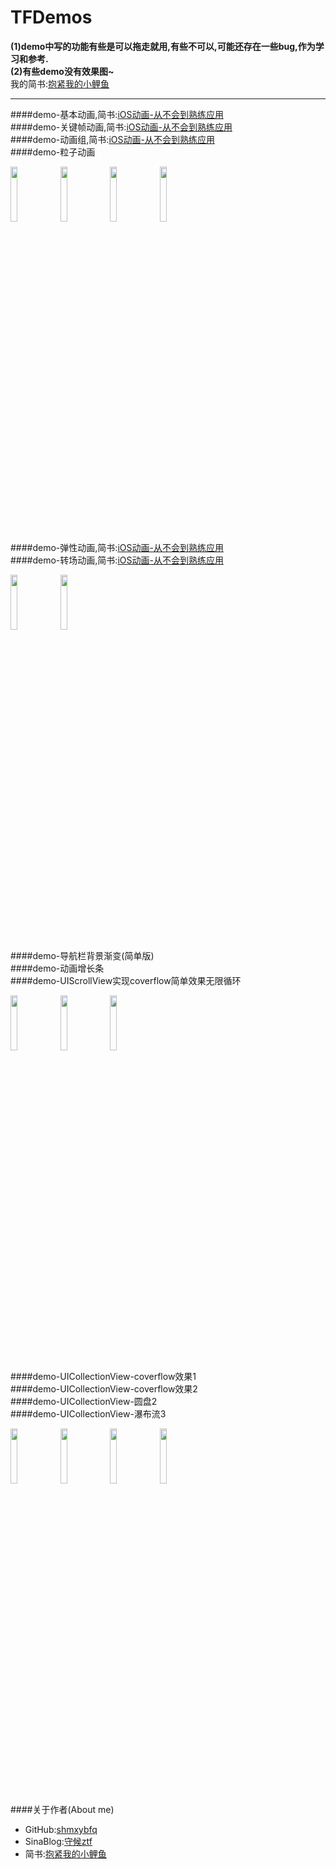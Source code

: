 # TFDemos

**(1)demo中写的功能有些是可以拖走就用,有些不可以,可能还存在一些bug,作为学习和参考.**<br>
**(2)有些demo没有效果图~**<br>
我的简书:[抱紧我的小鲤鱼](http://www.jianshu.com/users/8c1cc9143ec6/latest_articles)
___

####demo-基本动画,简书:[iOS动画-从不会到熟练应用](http://www.jianshu.com/p/3f48fabaca19)<br>
####demo-关键帧动画,简书:[iOS动画-从不会到熟练应用](http://www.jianshu.com/p/3f48fabaca19)<br>
####demo-动画组,简书:[iOS动画-从不会到熟练应用](http://www.jianshu.com/p/3f48fabaca19)<br>
####demo-粒子动画<br>

<div>
<img src="https://github.com/shmxybfq/TFProjectsSource/blob/master/TFEasyCoder_Source/demo-基本动画-01.gif" width="15%" height="15%">
<img src="https://github.com/shmxybfq/TFProjectsSource/blob/master/TFEasyCoder_Source/demo-关键帧动画-01.gif" width="15%" height="15%">
<img src="https://github.com/shmxybfq/TFProjectsSource/blob/master/TFEasyCoder_Source/demo-动画组-01.gif" width="15%" height="15%">
<img src="https://github.com/shmxybfq/TFProjectsSource/blob/master/TFEasyCoder_Source/demo-粒子动画.gif" width="15%" height="15%">
</div>

####demo-弹性动画,简书:[iOS动画-从不会到熟练应用](http://www.jianshu.com/p/3f48fabaca19)<br>
####demo-转场动画,简书:[iOS动画-从不会到熟练应用](http://www.jianshu.com/p/3f48fabaca19)<br>

<div>
<img src="https://github.com/shmxybfq/TFProjectsSource/blob/master/TFEasyCoder_Source/demo-弹性动画-01.gif" width="15%" height="15%">
<img src="https://github.com/shmxybfq/TFProjectsSource/blob/master/TFEasyCoder_Source/demo-弹性动画-02.gif" width="15%" height="15%">
</div>

####demo-导航栏背景渐变(简单版)<br>
####demo-动画增长条<br>
####demo-UIScrollView实现coverflow简单效果无限循环<br>
<div>
<img src="https://github.com/shmxybfq/TFProjectsSource/blob/master/TFEasyCoder_Source/demo-导航栏背景渐变(简单版).gif" width="15%" height="15%">
<img src="https://github.com/shmxybfq/TFProjectsSource/blob/master/TFDemos_Source/demo-动画增长条.gif" width="15%" height="15%">
<img src="https://github.com/shmxybfq/TFProjectsSource/blob/master/TFDemos_Source/demo-UIScrollView实现coverflow简单效果无限循环.gif" width="15%" height="15%">
</div>


####demo-UICollectionView-coverflow效果1<br>
####demo-UICollectionView-coverflow效果2<br>
####demo-UICollectionView-圆盘2<br>
####demo-UICollectionView-瀑布流3<br>
<div>
<img src="https://github.com/shmxybfq/TFProjectsSource/blob/master/TFDemos_Source/demo-UICollectionView-coverflow效果1.gif" width="15%" height="15%">
<img src="https://github.com/shmxybfq/TFProjectsSource/blob/master/TFDemos_Source/demo-UICollectionView-coverflow效果2.gif" width="15%" height="15%">
<img src="https://github.com/shmxybfq/TFProjectsSource/blob/master/TFDemos_Source/demo-UICollectionView-圆盘2.gif" width="15%" height="15%">
<img src="https://github.com/shmxybfq/TFProjectsSource/blob/master/TFDemos_Source/demo-UICollectionView-瀑布流3.gif" width="15%" height="15%">
</div>



####关于作者(About me)
* GitHub:[shmxybfq](https://github.com/shmxybfq "shmxybfq's github")
* SinaBlog:[守候ztf](http://blog.sina.com.cn/u/3481024997 "shmxybfq's sinablog")
* 简书:[抱紧我的小鲤鱼](http://www.jianshu.com/u/8c1cc9143ec6)
